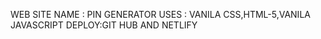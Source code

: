 WEB SITE NAME : PIN GENERATOR 
USES : VANILA CSS,HTML-5,VANILA JAVASCRIPT
DEPLOY:GIT HUB AND NETLIFY

